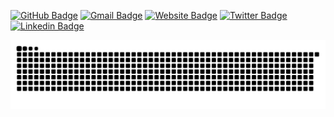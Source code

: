 [![GitHub Badge](https://img.shields.io/badge/-@Hudzaifah24-%23181717?style=flat&logo=github)](https://github.com/Hudzaifah24) [![Gmail Badge](https://img.shields.io/badge/-contact@hudz1357@gmail.com-c14438?style=flat&logo=Gmail&logoColor=white&link=mailto:contact@Hudz1357@gmail.com)](mailto:contact@hudz1357@gmail.com) [![Website Badge](https://img.shields.io/website?color=0ab9e6&style=flat&up_message=hudzaifah.com&url=http%3A%2F%2Fhudzaifah24.github.io/Portfolio/%2F)](https://hudzaifah24.github.io/Portfolio/) [![Twitter Badge](https://img.shields.io/badge/-@suren_at-1ca0f1?style=flat&labelColor=1ca0f1&logo=twitter&logoColor=white&link=https://twitter.com/suren_at)](https://twitter.com/suren_at) [![Linkedin Badge](https://img.shields.io/badge/-@surenatoyan-blue?style=flat&logo=Linkedin&logoColor=white&link=https://www.linkedin.com/in/surenatoyan/)](https://www.linkedin.com/in/surenatoyan/)

<picture>
 <source media="(prefers-color-scheme: dark)" srcset="https://raw.githubusercontent.com/suren-atoyan/suren-atoyan/output/github-contribution-grid-snake-dark.svg">
 <img alt="snake!" src="https://raw.githubusercontent.com/suren-atoyan/suren-atoyan/output/github-contribution-grid-snake-light.svg">
</picture>
<!--
**Hudzaifah24/Hudzaifah24** is a ✨ _special_ ✨ repository because its `README.md` (this file) appears on your GitHub profile.

Here are some ideas to get you started:

- 🔭 I’m currently working on ...
- 🌱 I’m currently learning ...
- 👯 I’m looking to collaborate on ...
- 🤔 I’m looking for help with ...
- 💬 Ask me about ...
- 📫 How to reach me: ...
- 😄 Pronouns: ...
- ⚡ Fun fact: ...
-->
